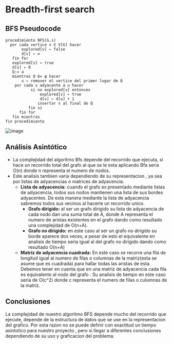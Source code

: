 # Breadth-first search
   ## BFS Pseudocode
``` [python]
procedimiento BFS(G,s)
  por cada vertice v ∈ V[G] hacer
       explored[v] ← false
       d[v] ← ∞
   fin for
   explored[s] ← true
   d[s] ← 0
   Q:= a 
   mientras Q 6= φ hacer
       u ← remover el vertice del primer lugar de Q
    por cada v adyacente a u hacer
           si no explored[v] entonces
               explored[v] ← true
               d[v] ← d[u] + 1
              insertar v al final de Q
          fin si
      fin for
   fin mientras
fin procedimiento
``` 
![image](https://user-images.githubusercontent.com/66757138/135741211-afa3c31d-0a50-4f08-9ab6-39837fc0eacb.png)

  ## Análisis Asintótico
- La complejidad del algoritmo Bfs depende del recorrido que ejecuta, si hace un recorrido total del grafo al que se le esta aplicando Bfa seria O(n) donde n representa el numero   de nodos.
 - Este analisis tambien varia dependiendo de su representacion , ya sea por listas de adyacencias o matrices de adyacencia.
     - **Lista de adyacencia:** cuando el grafo es presentado mediante listas de adyacencia, todos sus nodos mantienen una lista de sus bordes adyacentes. De esta manera mediante la lista de adyacencia sabremos todos sus vecinos al hacerle un recorrido unico.
          - **Grafo dirigido:** al ser un grafo dirigido su lista de adyacencia de cada nodo dan una suma total de A, donde A representa el numero de aristas existentes en el grafo dando como resultado una complejidad de O(n+A).
          - **Grafo no dirigido:** en este caso al ser un grafo no dirigido  su borde aparece dos veces, a pesar de esto el equivalente en analisis de tiempo seria igual al del grafo no dirigido dando como resultado O(n+A)
     - **Matriz de adyacencia cuadrada:** En este caso se recorre una fila  de longitud igual al numero de filas o columnas de la matriz(esta se asume que es cuadrada) para hallar todas las aristas de esta. Debemos tener en cuenta que  en una matriz de adyacencia cada fila es equivalente al nodo del grafo . Su analisis de tiempo en este caso seria de O(c^2) donde c representa el numero de filas o culumnas de la matriz.
 ## Conclusiones
 La complejidad de nuestro algoritmo BFS depende mucho del recorrido que ejecute, depende de la estructura de datos que se use en la representacion del grafico. Por esta razon no se puede definir con exactitud un tiempo asintotico para nuestro proyecto , pero si llegar a diferentes conclusiones dependiendo de su uso y graficacion del problema.

